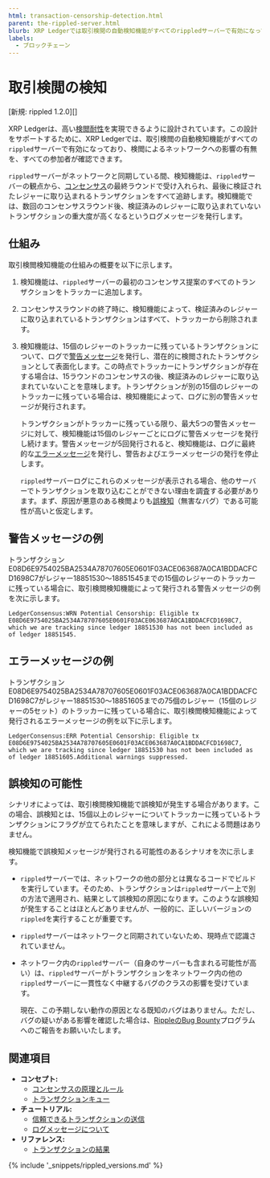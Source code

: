 ```yaml
---
html: transaction-censorship-detection.html
parent: the-rippled-server.html
blurb: XRP Ledgerでは取引検閲の自動検知機能がすべてのrippledサーバーで有効になっています。
labels:
  - ブロックチェーン
---
```

# 取引検閲の検知

[新規: rippled 1.2.0][]

XRP Ledgerは、高い[検閲耐性](xrp-ledger-overview.html#耐検閲性のある取引処理)を実現できるように設計されています。この設計をサポートするために、XRP Ledgerでは、取引検閲の自動検知機能がすべての`rippled`サーバーで有効になっており、検閲によるネットワークへの影響の有無を、すべての参加者が確認できます。

`rippled`サーバーがネットワークと同期している間、検知機能は、`rippled`サーバーの観点から、[コンセンサス](intro-to-consensus.html)の最終ラウンドで受け入れられ、最後に検証されたレジャーに取り込まれるトランザクションをすべて追跡します。検知機能では、数回のコンセンサスラウンド後、検証済みのレジャーに取り込まれていないトランザクションの重大度が高くなるというログメッセージを発行します。



## 仕組み

取引検閲検知機能の仕組みの概要を以下に示します。

1. 検知機能は、`rippled`サーバーの最初のコンセンサス提案のすべてのトランザクションをトラッカーに追加します。

2. コンセンサスラウンドの終了時に、検知機能によって、検証済みのレジャーに取り込まれているトランザクションはすべて、トラッカーから削除されます。

3. 検知機能は、15個のレジャーのトラッカーに残っているトランザクションについて、ログで[警告メッセージ](#警告メッセージの例)を発行し、潜在的に検閲されたトランザクションとして表面化します。この時点でトラッカーにトランザクションが存在する場合は、15ラウンドのコンセンサスの後、検証済みのレジャーに取り込まれていないことを意味します。トランザクションが別の15個のレジャーのトラッカーに残っている場合は、検知機能によって、ログに別の警告メッセージが発行されます。

   トランザクションがトラッカーに残っている限り、最大5つの警告メッセージに対して、検知機能は15個のレジャーごとにログに警告メッセージを発行し続けます。警告メッセージが5回発行されると、検知機能は、ログに最終的な[エラーメッセージ](#エラーメッセージの例)を発行し、警告およびエラーメッセージの発行を停止します。

   `rippled`サーバーログにこれらのメッセージが表示される場合、他のサーバーでトランザクションを取り込むことができない理由を調査する必要があります。まず、原因が悪意のある検閲よりも[誤検知](#誤検知の可能性)（無害なバグ）である可能性が高いと仮定します。



## 警告メッセージの例

トランザクションE08D6E9754025BA2534A78707605E0601F03ACE063687A0CA1BDDACFCD1698C7がレジャー18851530～18851545までの15個のレジャーのトラッカーに残っている場合に、取引検閲検知機能によって発行される警告メッセージの例を次に示します。

```text
LedgerConsensus:WRN Potential Censorship: Eligible tx E08D6E9754025BA2534A78707605E0601F03ACE063687A0CA1BDDACFCD1698C7, which we are tracking since ledger 18851530 has not been included as of ledger 18851545.
```


## エラーメッセージの例

トランザクションE08D6E9754025BA2534A78707605E0601F03ACE063687A0CA1BDDACFCD1698C7がレジャー18851530～18851605までの75個のレジャー（15個のレジャーの5セット）のトラッカーに残っている場合に、取引検閲検知機能によって発行されるエラーメッセージの例を以下に示します。

```text
LedgerConsensus:ERR Potential Censorship: Eligible tx E08D6E9754025BA2534A78707605E0601F03ACE063687A0CA1BDDACFCD1698C7, which we are tracking since ledger 18851530 has not been included as of ledger 18851605.Additional warnings suppressed.
```


## 誤検知の可能性

シナリオによっては、取引検閲検知機能で誤検知が発生する場合があります。この場合、誤検知とは、15個以上のレジャーについてトラッカーに残っているトランザクションにフラグが立てられたことを意味しますが、これによる問題はありません。

検知機能で誤検知メッセージが発行される可能性のあるシナリオを次に示します。

- `rippled`サーバーでは、ネットワークの他の部分とは異なるコードでビルドを実行しています。そのため、トランザクションは`rippled`サーバー上で別の方法で適用され、結果として誤検知の原因になります。このような誤検知が発生することはほとんどありませんが、一般的に、正しいバージョンの`rippled`を実行することが重要です。

- `rippled`サーバーはネットワークと同期されていないため、現時点で認識されていません。

- ネットワーク内の`rippled`サーバー（自身のサーバーも含まれる可能性が高い）は、`rippled`サーバーがトランザクションをネットワーク内の他の`rippled`サーバーに一貫性なく中継するバグのクラスの影響を受けています。

  現在、この予期しない動作の原因となる既知のバグはありません。ただし、バグの疑いがある影響を確認した場合は、[RippleのBug Bounty](https://ripple.com/bug-bounty/)プログラムへのご報告をお願いいたします。


## 関連項目

- **コンセプト:**
  - [コンセンサスの原理とルール](consensus-principles-and-rules.html)
  - [トランザクションキュー](transaction-queue.html)
- **チュートリアル:**
  - [信頼できるトランザクションの送信](reliable-transaction-submission.html)
  - [ログメッセージについて](understanding-log-messages.html)
- **リファレンス:**
  - [トランザクションの結果](transaction-results.html)


{% include '_snippets/rippled_versions.md' %}
